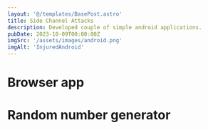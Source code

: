 ```yaml
---
layout: '@/templates/BasePost.astro'
title: Side Channel Attacks
description: Developed couple of simple android applications.
pubDate: 2023-10-09T00:00:00Z
imgSrc: '/assets/images/android.png'
imgAlt: 'InjuredAndroid'
---
```


# Browser app

# Random number generator
